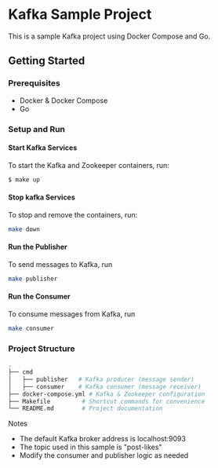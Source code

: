 # Kafka Sample Project

This is a sample Kafka project using Docker Compose and Go.

## Getting Started

### Prerequisites
- Docker & Docker Compose
- Go

### Setup and Run

#### Start Kafka Services
To start the Kafka and Zookeeper containers, run:
```sh
$ make up
```

#### Stop kafka Services

To stop and remove the containers, run:
```sh
make down
```

#### Run the Publisher
To send messages to Kafka, run
```sh
make publisher
```

#### Run the Consumer
To consume messages from Kafka, run
```sh
make consumer
```

### Project Structure

```sh
.
├── cmd
│   ├── publisher   # Kafka producer (message sender)
│   ├── consumer    # Kafka consumer (message receiver)
├── docker-compose.yml # Kafka & Zookeeper configuration
├── Makefile         # Shortcut commands for convenience
└── README.md        # Project documentation
```


Notes
- The default Kafka broker address is localhost:9093
- The topic used in this sample is "post-likes"
- Modify the consumer and publisher logic as needed

